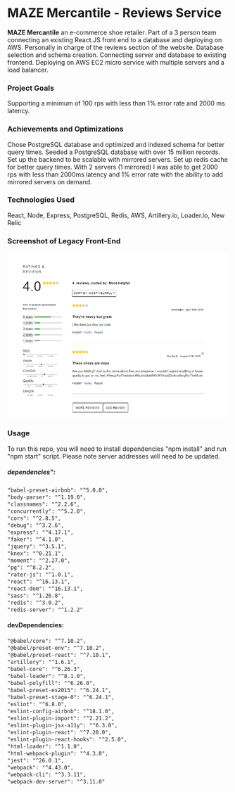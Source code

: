 # MAZE Mercantile - Reviews Service

**MAZE Mercantile** an e-commerce shoe retailer.
Part of a 3 person team connecting an existing React.JS front end to a database and deploying on AWS.
Personally in charge of the reviews section of the website.
Database selection and schema creation.
Connecting server and database to existing frontend.
Deploying on AWS EC2 micro service with multiple servers and a load balancer.

### Project Goals
Supporting a minimum of 100 rps with less than 1% error rate and 2000 ms latency.

### Achievements and Optimizations
Chose PostgreSQL database and optimized and indexed schema for better query times.
Seeded a PostgreSQL database with over 15 million records.
Set up the backend to be scalable with mirrored servers.
Set up redis cache for better query times.
With 2 servers (1 mirrored) I was able to get 2000 rps with less than 2000ms latency and 1% error rate with the ability to add mirrored servers on demand.

### Technologies Used
React, Node, Express, PostgreSQL, Redis, AWS, Artillery.io, Loader.io, New Relic

### Screenshot of Legacy Front-End
![reviews](/reviews.png)

### Usage
To run this repo, you will need to install dependencies "npm install" and run "npm start" script.
Please note server addresses will need to be updated.

##### dependencies":
    "babel-preset-airbnb": "^5.0.0",
    "body-parser": "^1.19.0",
    "classnames": "^2.2.6",
    "concurrently": "^5.2.0",
    "cors": "^2.8.5",
    "debug": "^3.2.6",
    "express": "^4.17.1",
    "faker": "^4.1.0",
    "jquery": "^3.5.1",
    "knex": "^0.21.1",
    "moment": "^2.27.0",
    "pg": "^8.2.2",
    "rater-js": "^1.0.1",
    "react": "^16.13.1",
    "react-dom": "^16.13.1",
    "sass": "^1.26.8",
    "redis": "^3.0.2",
    "redis-server": "^1.2.2"

#### devDependencies:
    "@babel/core": "^7.10.2",
    "@babel/preset-env": "^7.10.2",
    "@babel/preset-react": "^7.10.1",
    "artillery": "^1.6.1",
    "babel-core": "^6.26.3",
    "babel-loader": "^8.1.0",
    "babel-polyfill": "^6.26.0",
    "babel-preset-es2015": "^6.24.1",
    "babel-preset-stage-0": "^6.24.1",
    "eslint": "^6.8.0",
    "eslint-config-airbnb": "^18.1.0",
    "eslint-plugin-import": "^2.21.2",
    "eslint-plugin-jsx-a11y": "^6.3.0",
    "eslint-plugin-react": "^7.20.0",
    "eslint-plugin-react-hooks": "^2.5.0",
    "html-loader": "^1.1.0",
    "html-webpack-plugin": "^4.3.0",
    "jest": "^26.0.1",
    "webpack": "^4.43.0",
    "webpack-cli": "^3.3.11",
    "webpack-dev-server": "^3.11.0"



